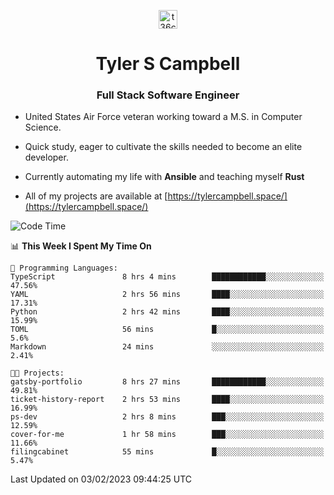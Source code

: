 <p align="center">
<a href="https://www.linkedin.com/in/t36campbell" target="blank"><img align="center" src="https://ik.imagekit.io/t36campbell/Portfolio/linkedin.png.original_m8bbGgPh6.png" alt="t36campbell" height="30" width="30" /></a>
</p>
<h1 align="center">Tyler S Campbell</h1>
<h3 align="center">Full Stack Software Engineer</h3>

* United States Air Force veteran working toward a M.S. in Computer Science.

* Quick study, eager to cultivate the skills needed to become an elite developer.

* Currently automating my life with **Ansible** and teaching myself **Rust**

* All of my projects are available at [https://tylercampbell.space/](https://tylercampbell.space/)

<!--START_SECTION:waka-->
![Code Time](http://img.shields.io/badge/Code%20Time-2%2C139%20hrs%2019%20mins-blue)

📊 **This Week I Spent My Time On** 

```text
💬 Programming Languages: 
TypeScript               8 hrs 4 mins        ████████████░░░░░░░░░░░░░   47.56% 
YAML                     2 hrs 56 mins       ████░░░░░░░░░░░░░░░░░░░░░   17.31% 
Python                   2 hrs 42 mins       ████░░░░░░░░░░░░░░░░░░░░░   15.99% 
TOML                     56 mins             █░░░░░░░░░░░░░░░░░░░░░░░░   5.6% 
Markdown                 24 mins             ░░░░░░░░░░░░░░░░░░░░░░░░░   2.41%

🐱‍💻 Projects: 
gatsby-portfolio         8 hrs 27 mins       ████████████░░░░░░░░░░░░░   49.81% 
ticket-history-report    2 hrs 53 mins       ████░░░░░░░░░░░░░░░░░░░░░   16.99% 
ps-dev                   2 hrs 8 mins        ███░░░░░░░░░░░░░░░░░░░░░░   12.59% 
cover-for-me             1 hr 58 mins        ███░░░░░░░░░░░░░░░░░░░░░░   11.66% 
filingcabinet            55 mins             █░░░░░░░░░░░░░░░░░░░░░░░░   5.47%

```


 Last Updated on 03/02/2023 09:44:25 UTC
<!--END_SECTION:waka-->
